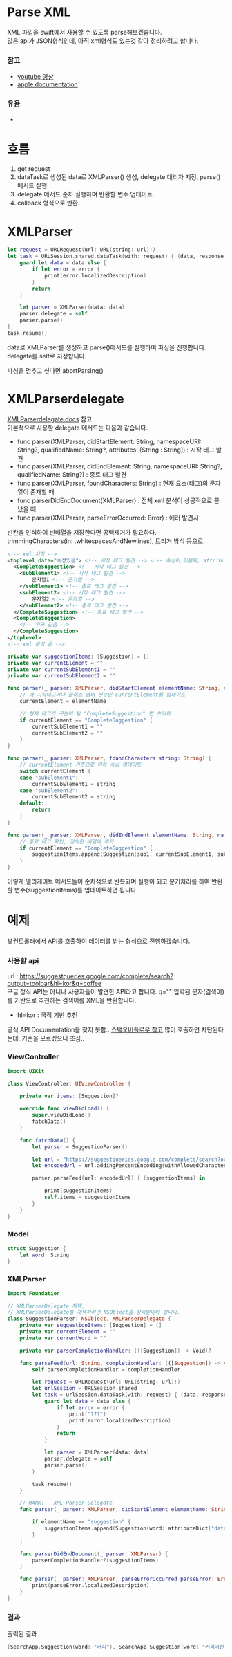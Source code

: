 # Parse XML

XML 파일을 swift에서 사용할 수 있도록 parse해보겠습니다.  
많은 api가 JSON형식인데, 아직 xml형식도 있는것 같아 정리하려고 합니다.   

### 참고 
* [youtube 영상](https://www.youtube.com/watch?v=fP69LI5bZlg)
* [apple documentation](https://developer.apple.com/documentation/foundation/xmlparser)

### 유용
* []()

# 흐름
1. get request
2. dataTask로 생성된 data로 XMLParser() 생성, delegate 대리자 지정, parse()메서드 실행
3. delegate 메서드 순차 실행하며 반환할 변수 업데이트. 
4. callback 형식으로 반환.

# XMLParser 
```swift
let request = URLRequest(url: URL(string: url)!)
let task = URLSession.shared.dataTask(with: request) { (data, response, error) in
    guard let data = data else {
        if let error = error {
            print(error.localizedDescription)
        }
        return
    }

    let parser = XMLParser(data: data)
    parser.delegate = self
    parser.parse()
}
task.resume()
```
data로 XMLParser를 생성하고 parse()메서드를 실행하여 파싱을 진행합니다.   
delegate를 self로 지정합니다. 
  
파싱을 멈추고 싶다면 abortParsing()  

# XMLParserdelegate
[XMLParserdelegate docs](https://developer.apple.com/documentation/foundation/xmlparserdelegate) 참고  
기본적으로 사용할 delegate 메서드는 다음과 같습니다. 
* func parser(XMLParser, didStartElement: String, namespaceURI: String?, qualifiedName: String?, attributes: [String : String]) : 시작 태그 발견
* func parser(XMLParser, didEndElement: String, namespaceURI: String?, qualifiedName: String?) : 종료 태그 발견
* func parser(XMLParser, foundCharacters: String) : 현재 요소(태그)의 문자열이 존재할 때
* func parserDidEndDocument(XMLParser) : 전체 xml 분석이 성공적으로 끝났을 때
* func parser(XMLParser, parseErrorOccurred: Error) : 에러 발견시
   
빈칸을 인식하여 빈배열을 저장한다면 공백제거가 필요하다.   
trimmingCharacters(in: .whitespacesAndNewlines), 트리거 방식 등으로.

```xml
<!-- xml 시작 -->
<toplevel data="속성있음"> <!-- 시작 태그 발견 --> <!-- 속성이 있을때, attributes 딕셔너리로 키값으로 가져오자.  -->
  <CompleteSuggestion> <!-- 시작 태그 발견 -->
    <subElement1> <!-- 시작 태그 발견 -->
        문자열1 <!-- 문자열 -->
    </subElement1> <!-- 종료 태그 발견 -->
    <subElement2> <!-- 시작 태그 발견 -->
        문자열2 <!-- 문자열 -->
    </subElement2> <!-- 종료 태그 발견 -->
  </CompleteSuggestion> <!-- 종료 태그 발견 -->
  <CompleteSuggestion> 
    <!-- 위와 같음 -->
  </CompleteSuggestion>
</toplevel>
<!-- xml 분석 끝 -->
```
```swift
private var suggestionItems: [Suggestion] = []
private var currentElement = ""
private var currentSubElement1 = ""
private var currentSubElement2 = ""

func parser(_ parser: XMLParser, didStartElement elementName: String, namespaceURI: String?, qualifiedName qName: String?, attributes attributeDict: [String : String] = [:]) {
    // 매 시작태그마다 클래스 맴버 변수인 currentElement를 업데이트
    currentElement = elementName

    // 현재 태그가 구분이 될 "CompleteSuggestion" 면 초기화
    if currentElement == "CompleteSuggestion" {
        currentSubElement1 = ""
        currentSubElement2 = ""
    }
}

func parser(_ parser: XMLParser, foundCharacters string: String) {
    // currentElement 기준으로 이하 속성 업데이트
    switch currentElement {
    case "subElement1":
        currentSubElement1 = string
    case "subElement2":
        currentSubElement2 = string
    default:
        return
    }
}

func parser(_ parser: XMLParser, didEndElement elementName: String, namespaceURI: String?, qualifiedName qName: String?) {
    // 종료 태그 확인, 정의한 배열에 추가
    if currentElement == "CompleteSuggestion" {
        suggestionItems.append(Suggestion(sub1: currentSubElement1, sub2: currentSubElement2))
    }
}  
```
이렇게 델리게이트 메서드들이 순차적으로 반복되며 실행이 되고 분기처리를 하여 반환할 변수(suggestionItems)를 업데이트하면 됩니다. 


# 예제 

뷰컨트롤러에서 API를 호출하여 데이터를 받는 형식으로 진행하겠습니다. 

### 사용할 api
url : https://suggestqueries.google.com/complete/search?output=toolbar&hl=kor&q=coffee  
구글 정식 API는 아니나 사용자들이 발견한 API라고 합니다. q="" 입력된 문자(검색어)를 기반으로 추천하는 검색어를 XML을 반환합니다.  
+ hl=kor : 국적 기반 추천


공식 API Documentation을 찾지 못함.. [스택오버플로우 참고](https://stackoverflow.com/questions/5102878/where-is-the-documentation-for-the-google-suggest-api)
많이 호출하면 차단된다는데. 기준을 모르겠으니 조심..
 
### ViewController
```swift
import UIKit

class ViewController: UIViewController {

    private var items: [Suggestion]?

    override func viewDidLoad() {
        super.viewDidLoad()
        fatchData()
    }

    func fatchData() {
        let parser = SuggestionParser()

        let url = "https://suggestqueries.google.com/complete/search?output=toolbar&hl=kor&q=커피"
        let encodedUrl = url.addingPercentEncoding(withAllowedCharacters: .urlQueryAllowed)!

        parser.parseFeed(url: encodedUrl) { (suggestionItems) in

            print(suggestionItems)
            self.items = suggestionItems
        }
    }
}
```
### Model
```swift
struct Suggestion {
    let word: String
}
```

### XMLParser
```swift
import Foundation

// XMLParserDelegate 채택,
// XMLParserDelegate를 채택하려면 NSObject를 상속받아야 합니다. 
class SuggestionParser: NSObject, XMLParserDelegate {
    private var suggestionItems: [Suggestion] = []
    private var currentElement = ""
    private var currentWord = ""

    private var parserCompletionHandler: (([Suggestion]) -> Void)?

    func parseFeed(url: String, completionHandler: (([Suggestion]) -> Void)?) {
        self.parserCompletionHandler = completionHandler

        let request = URLRequest(url: URL(string: url)!)
        let urlSession = URLSession.shared
        let task = urlSession.dataTask(with: request) { (data, response, error) in
            guard let data = data else {
                if let error = error {
                    print("???")
                    print(error.localizedDescription)
                }
                return
            }

            let parser = XMLParser(data: data)
            parser.delegate = self
            parser.parse()
        }

        task.resume()
    }

    // MARK: - XML Parser Delegate
    func parser(_ parser: XMLParser, didStartElement elementName: String, namespaceURI: String?, qualifiedName qName: String?, attributes attributeDict: [String : String] = [:]) {

        if elementName == "suggestion" {
            suggestionItems.append(Suggestion(word: attributeDict["data"]!))
        }
    }

    func parserDidEndDocument(_ parser: XMLParser) {
        parserCompletionHandler?(suggestionItems)
    }

    func parser(_ parser: XMLParser, parseErrorOccurred parseError: Error) {
        print(parseError.localizedDescription)
    }
}

```

### 결과 
출력된 결과
```swift
[SearchApp.Suggestion(word: "커피"), SearchApp.Suggestion(word: "커피머신"), SearchApp.Suggestion(word: "커피집"), SearchApp.Suggestion(word: "커피갤러리"), SearchApp.Suggestion(word: "커피빈"), SearchApp.Suggestion(word: "커피 리브레"), SearchApp.Suggestion(word: "커피챗"), SearchApp.Suggestion(word: "커피냅"), SearchApp.Suggestion(word: "커피 포트"), SearchApp.Suggestion(word: "커피 종류")]
```
